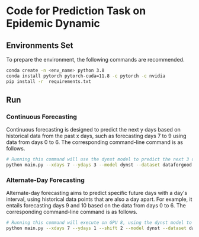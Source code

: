 # Code for Prediction Task on Epidemic Dynamic

## Environments Set
To prepare the environment, the following commands are recommended.

```bash
conda create -n <env_name> python 3.8
conda install pytorch pytorch-cuda=11.8 -c pytorch -c nvidia
pip install -r  requirements.txt
```

## Run

### Continuous Forecasting
Continuous forecasting is designed to predict the next y days based on historical data from the past x days, such as forecasting days 7 to 9 using data from days 0 to 6. The corresponding command-line command is as follows.
```bash
# Running this command will use the dynst model to predict the next 3 days of cases from the past 7 days on GPU 8, and save the results to the results/results_test/test/dataforge/ext_test1 directory
python main.py --xdays 7 --ydays 3 --model dynst --dataset dataforgood --result-dir test --exp test1 --device 8
```

### Alternate-Day Forecasting
Alternate-day forecasting aims to predict specific future days with a day's interval, using historical data points that are also a day apart. For example, it entails forecasting days 9 and 10 based on the data from days 0 to 6. The corresponding command-line command is as follows.
```bash
# Running this command will execute on GPU 8, using the dynst model to predict the third day's cases from the past 7 days, and save the results to the results/results_test/test/dataforge/ext_test1 directory
python main.py --xdays 7 --ydays 1 --shift 2 --model dynst --dataset dataforgood --result-dir test --exp test1 --device 8
```
